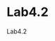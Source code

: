 # Lab4.2
Lab4.2
<!DOCTYPE html>
<html lang="uk">
<head>
    <meta charset="UTF-8">
    <meta name="description" content="Демонстрація використання тегів для роботи з формами">
    <meta name="keywords" content="теги, робота з формами, HTML">
    <meta name="viewport" content="width=device-width, initial-scale=1.0">
    <title>Робота з формами</title>
    <style>
        /* Загальні стилі, які застосовуються на всіх розмірах екрану */

        body {
            margin: 0;
            padding: 0;
            position: relative;
        }

        header {
            background-color: #051243;
            width: 100%;
            height: 120px;
            text-align: center;
            padding-top: 30px;
            color: white;
            display: flex;
            flex-direction: column;
            align-items: center;
            justify-content: center;
            position: relative;
        }

        .panel {
            max-width: 1000px;
            text-align: left;
            position: absolute;
            left: 20px;
            top: 50%;
            transform: translateY(-50%);
        }

        .panel__title {
            font-size: larger;
        }

        .panel__links {
            display: flex;
            align-items: center;
            justify-content: center;
            margin-top: 20px;
            position: relative;
        }

        .panel__links a {
            color: white;
            text-decoration: none;
            margin-left: 20px;
            margin-right: 20px;
            font-size: 18px;
        }

        .underline {
            position: absolute;
            width: 100%;
            bottom: 0;
            height: 2px;
            background-color: white;
        }

        .profile-icon {
            position: absolute;
            top: 50%;
            right: 20px;
            transform: translateY(-50%);
            height: 80px;
        }

        .photo-container {
            position: relative;
            text-align: center;
            margin-top: 0;
            margin-bottom: 40px; /* Додано для проміжку між блоками */
        }

        .photo-container img {
            max-width: 100%;
            height: auto;
        }

        .photo-text {
            position: absolute;
            top: 30%;
            left: 50%;
            transform: translate(-50%, -50%);
            color: white;
            font-size: 32px;
            font-weight: bold;
            text-shadow: 2px 2px 4px rgba(0, 0, 0, 0.5);
        }

        .line {
            position: absolute;
            width: 80%;
            height: 2px;
            background-color: white;
            bottom: 15%;
            left: 50%;
            transform: translateX(-50%);
        }

        .gallery {
            position: absolute;
            top: 50%;
            left: 50%;
            transform: translate(-50%, -50%);
            display: flex;
            justify-content: space-between;
            align-items: center;
            width: 80%;
            flex-wrap: wrap; /* Додано, щоб зображення можна було переміщувати на малих екранах */
        }

        .gallery img {
            width: 150px;
            height: 150px;
            object-fit: cover;
            margin-bottom: 10px; /* Додано для проміжку між зображеннями */
        }

        .artist-names {
            text-align: center;
            color: white;
            margin-top: 10px;
            width: 100%; /* Додано, щоб текст був по центру на малих екранах */
        }

        .artist-names a {
            color: white;
            text-decoration: none;
        }

        .view-all-button {
            background-color: #051243;
            color: white;
            border: none;
            padding: 10px 20px;
            font-size: 16px;
            cursor: pointer;
            border-radius: 5px;
            position: absolute;
            left: 50%;
            bottom: 10%;
            transform: translateX(-50%);
        }

        .start-button {
            background-color: #ffffff;
            color: rgb(0, 0, 0);
            border: none;
            padding: 10px 20px;
            font-size: 16px;
            cursor: pointer;
            border-radius: 5px;
            position: absolute;
            top: 90%;
            left: 50%;
            transform: translateX(-50%);
        }

        footer {
            background-color: #051243;
            color: white;
            padding: 20px 0;
            text-align: center;
            position: relative;
            margin-top: auto;
            display: flex;
            flex-direction: row;
            flex-wrap: wrap; /* Додано для малих екранів */
            justify-content: center; /* Додано для малих екранів */
        }

        .footer-panel {
            max-width: 1000px;
            margin: 0 auto;
            margin-right: 20px; /* Додано для малих екранів */
            margin-left: 20px; /* Додано для малих екранів */
            margin-bottom: 20px; /* Додано для малих екранів */
            flex: 0 0 auto; /* Додано для малих екранів */
            width: calc(33.33% - 40px); /* Додано для малих екранів */
        }

        .footer-title {
            font-size: larger;
        }

        .footer-links {
            margin-top: 20px;
        }

        .footer-links a {
            color: white;
            text-decoration: none;
            margin-left: 20px;
            margin-right: 20px;
            font-size: 18px;
            display: block;
            margin-bottom: 10px;
        }

        .footer-info {
            margin-top: 20px;
        }

        /* Медіа-запити для адаптації стилів на малих екранах */

        @media screen and (max-width: 768px) {
            .panel {
                left: 10px;
            }

            .profile-icon {
                display: none; /* Приховує іконку профілю на малих екранах */
            }

            .footer-panel {
                width: calc(50% - 40px); /* Змінює ширину колонок у футері на малих екранах */
            }
        }

        @media screen and (max-width: 480px) {
            .panel {
                left: 5px;
            }

            .gallery img {
                width: 100px;
                height: 100px;
            }

            .artist-names {
                font-size: 14px;
            }

            .start-button {
                font-size: 14px;
            }

            .footer-panel {
                width: calc(100% - 40px); /* Змінює ширину колонок у футері на дуже малих екранах */
            }
        }
    </style>
</head>
<body>
<header>
    <div class="panel">
        <div class="panel__title">YPLUGIN</div>
        <div class="panel__title">Buy FL Studio</div>
    </div>
    <div class="panel__links">
        <a href="#">Каталог</a>
        <a href="#">Створи</a>
        <a href="#">Свої Плагіни</a>
        <a href="#">Магазин</a>
        <a href="#">Підтримка</a>
        <div class="underline"></div>
    </div>
    <img src="c:\Users\lvxcid\Downloads\Account-Avatar-Profile-PNG-Photo.png" alt="Иконка профиля" class="profile-icon">
</header>
<div class="photo-container">
    <img src="c:\Users\lvxcid\Downloads\1866114.webp" alt="Фото">
    <div class="photo-text">Навчіться створювати власні плагіни для музики. Продавайте їх на нашому ринку, а також купуйте плагіни від популярних музикантів і малобюджетних виробників.</div>
</div>
<div class="photo-container">
    <div class="photo-text">Плагіни відомих музикантів</div>
    <div class="line"></div>
    <img src="c:\Users\lvxcid\Downloads\R (3).jfif" alt="second-photo">\
    <div class="gallery">
        <img src="c:\Users\lvxcid\Downloads\OIP (2).jfif" alt="photo1">
        <div class="artist-names"><a href="#">Martin Garix</a></div>
        <img src="c:\Users\lvxcid\Downloads\OIP (3).jfif" alt="photo2">
        <div class="artist-names"><a href="#">Kygo</a></div>
        <img src="c:\Users\lvxcid\Downloads\OIP (4).jfif" alt="photo3">
        <div class="artist-names"><a href="#">Kanye West</a></div>
        <img src="c:\Users\lvxcid\Downloads\OIP (5).jfif" alt="photo4">
        <div class="artist-names"><a href="#">Metro Boomin</a></div>
        <img src="c:\Users\lvxcid\Downloads\загрузка.jfif" alt="photo5">
        <div class="artist-names"><a href="#">Avicci</a></div>
    </div>
    <button class="view-all-button" style="bottom: 20%;">Подивитись усіх!</button> <!-- Кнопка внизу -->
</div>
<div class="photo-container">
    <img src="c:\Users\lvxcid\Downloads\image078-31-scaled.jpg" alt="Третя фотографія">
    <div class="photo-text">Почніть створювати свої плагіни прямо зараз і опубліковати їх (синтезатори, барабанні партії, бас, тощо)</div>
    <img src="c:\Users\lvxcid\Downloads\meilleurs-logiciels-de-studio-a-choisir-768x512.png" alt="Ваш текст зображення" style="width: 40%; position: absolute; top: 85%; left: 50%; transform: translate(-50%, -90%);">
    <button class="start-button" style="top: 93%;">Почати!</button>
</div>

</body>
<footer>
    <div class="footer-panel">
        <div class="footer-title">Контакти</div>
        <div class="footer-info">
            <p>(093)135-25-44</p>
            <p>(094)000-00-00</p>
            <p>(095)000-00-00</p>
        </div>
    </div>
    <div class="footer-panel">
        <div class="footer-title">YPLUGIN</div>
        <div class="footer-title">Copyright Ⓒ 2022</div>
        </div>
    <div class="footer-panel">
        <div class="footer-title">Інформація</div>
        <div class="footer-links">
            <a href="#">Про нас</a>
            <a href="#">Хіт продажу</a>
            <a href="#">Відгуки</a>
        </div>
    </div>
</footer>
</html>
